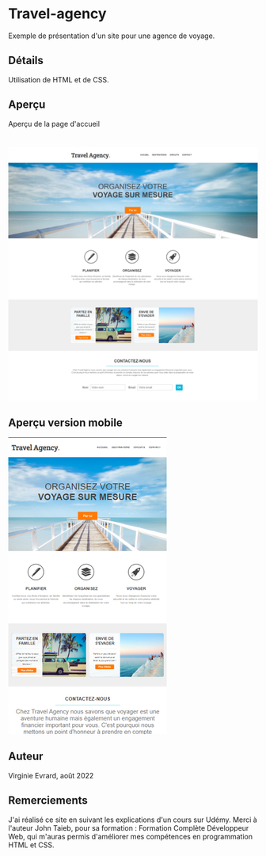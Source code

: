 # Travel-agency
 Exemple de présentation d'un site pour une agence de voyage.

## Détails
Utilisation de HTML et de CSS.

## Aperçu
Aperçu de la page d'accueil 
#
![Travel Agency](images/apercu_readme/accueil_1.png)
![Travel Agency](images/apercu_readme/accueil_2.png)
![Travel Agency](images/apercu_readme/accueil_3.png)
## Aperçu version mobile
![Travel Agency](images/apercu_readme/accueil_mobile.png)

## Auteur
Virginie Evrard, août 2022

## Remerciements
J'ai réalisé ce site en suivant les explications d'un cours sur Udémy. 
Merci à l'auteur John Taieb, pour sa formation : Formation Complète Développeur Web,
qui m'auras permis d'améliorer mes compétences en programmation HTML et CSS.


